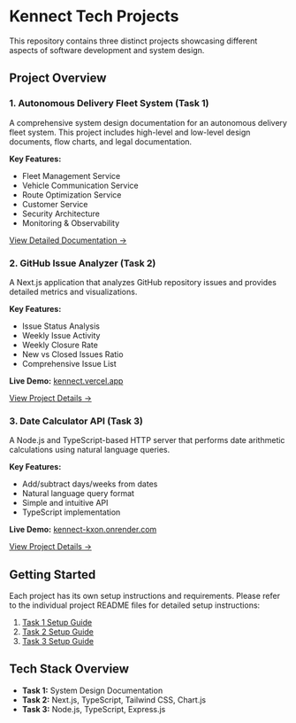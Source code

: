 # Kennect Tech Projects

This repository contains three distinct projects showcasing different aspects of software development and system design.

## Project Overview

### 1. Autonomous Delivery Fleet System (Task 1)

A comprehensive system design documentation for an autonomous delivery fleet system. This project includes high-level and low-level design documents, flow charts, and legal documentation.

**Key Features:**

- Fleet Management Service
- Vehicle Communication Service
- Route Optimization Service
- Customer Service
- Security Architecture
- Monitoring & Observability

[View Detailed Documentation →](task-1/README.md)

### 2. GitHub Issue Analyzer (Task 2)

A Next.js application that analyzes GitHub repository issues and provides detailed metrics and visualizations.

**Key Features:**

- Issue Status Analysis
- Weekly Issue Activity
- Weekly Closure Rate
- New vs Closed Issues Ratio
- Comprehensive Issue List

**Live Demo:** [kennect.vercel.app](https://kennect.vercel.app)

[View Project Details →](task-2/README.md)

### 3. Date Calculator API (Task 3)

A Node.js and TypeScript-based HTTP server that performs date arithmetic calculations using natural language queries.

**Key Features:**

- Add/subtract days/weeks from dates
- Natural language query format
- Simple and intuitive API
- TypeScript implementation

**Live Demo:** [kennect-kxon.onrender.com](https://kennect-kxon.onrender.com)

[View Project Details →](task-3/README.md)

## Getting Started

Each project has its own setup instructions and requirements. Please refer to the individual project README files for detailed setup instructions:

1. [Task 1 Setup Guide](task-1/README.md)
2. [Task 2 Setup Guide](task-2/README.md)
3. [Task 3 Setup Guide](task-3/README.md)

## Tech Stack Overview

- **Task 1:** System Design Documentation
- **Task 2:** Next.js, TypeScript, Tailwind CSS, Chart.js
- **Task 3:** Node.js, TypeScript, Express.js



